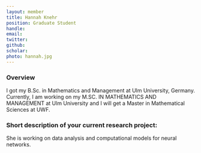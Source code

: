 ```yaml
---
layout: member
title: Hannah Knehr 
position: Graduate Student
handle: 
email:  
twitter:
github:
scholar: 
photo: hannah.jpg
---
```


### Overview

I got my B.Sc. in Mathematics and Management at Ulm University, Germany.
Currently, I am working on my M.SC. IN MATHEMATICS AND MANAGEMENT at Ulm University and I will get a Master in Mathematical Sciences at UWF.

### Short description of your current research project:

She is working on data analysis and computational models for neural networks.  
